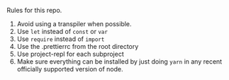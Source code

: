 Rules for this repo.

1. Avoid using a transpiler when possible.
2. Use `let` instead of `const` or `var`
3. Use `require` instead of `import`
4. Use the .prettierrc from the root directory
5. Use project-repl for each subproject
6. Make sure everything can be installed by just doing `yarn` in any recent officially supported version of node.
